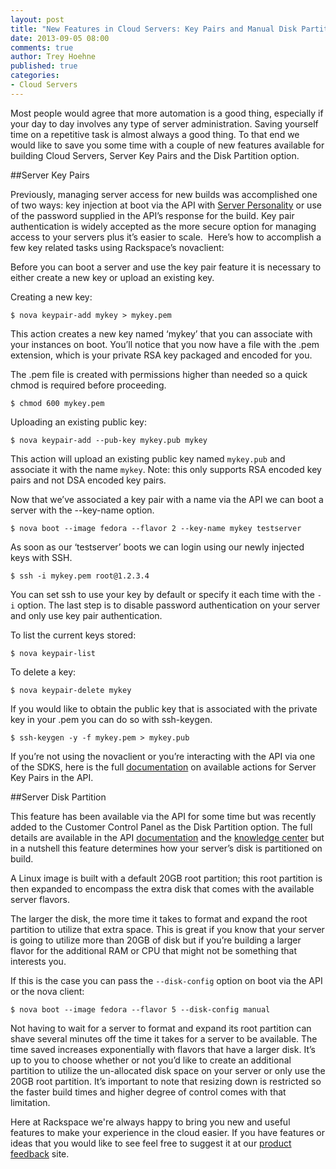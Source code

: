 ```yaml
---
layout: post
title: "New Features in Cloud Servers: Key Pairs and Manual Disk Partitioning"
date: 2013-09-05 08:00
comments: true
author: Trey Hoehne
published: true
categories:
- Cloud Servers
---
```

Most people would agree that more automation is a good thing, especially
if your day to day involves any type of server administration. Saving
yourself time on a repetitive task is almost always a good thing. To
that end we would like to save you some time with a couple of new features
available for building Cloud Servers, Server Key Pairs and the Disk
Partition option. <!-- more -->

##Server Key Pairs

Previously, managing server access for new builds was accomplished one
of two ways: key injection at boot via the API with [Server Personality][1]
or use of the password supplied in the API’s response for the build. Key
pair authentication is widely accepted as the more secure option for
managing access to your servers plus it’s easier to scale.  Here’s how
to accomplish a few key related tasks using Rackspace’s novaclient:

Before you can boot a server and use the key pair feature it is
necessary to either create a new key or upload an existing key.

Creating a new key:

`$ nova keypair-add mykey > mykey.pem`

This action creates a new key named ‘mykey’ that you can associate with
your instances on boot. You’ll notice that you now have a file with the
.pem extension, which is your private RSA key packaged and encoded for
you.

The .pem file is created with permissions higher than needed so a quick
chmod is required before proceeding.

`$ chmod 600 mykey.pem`

Uploading an existing public key:

`$ nova keypair-add --pub-key mykey.pub mykey`

This action will upload an existing public key named `mykey.pub` and
associate it with the name `mykey`. Note: this only supports RSA encoded
key pairs and not DSA encoded key pairs.

Now that we’ve associated a key pair with a name via the API we can boot
a server with the --key-name option.

`$ nova boot --image fedora --flavor 2 --key-name mykey testserver`

As soon as our ‘testserver’ boots we can login using our newly injected
keys with SSH.

`$ ssh -i mykey.pem root@1.2.3.4`

You can set ssh to use your key by default or specify it each time with
the `-i` option. The last step is to disable password authentication on
your server and only use key pair authentication.

To list the current keys stored:

`$ nova keypair-list`

To delete a key:

`$ nova keypair-delete mykey`

If you would like to obtain the public key that is associated with the
private key in your .pem you can do so with ssh-keygen.

`$ ssh-keygen -y -f mykey.pem > mykey.pub`

If you’re not using the novaclient or you’re interacting with the API
via one of the SDKS, here is the full [documentation][2] on available actions
for Server Key Pairs in the API.

##Server Disk Partition

This feature has been available via the API for some time but was
recently added to the Customer Control Panel as the Disk Partition
option. The full details are available in the API [documentation][3] and the
[knowledge center][4] but in a nutshell this feature determines how your
server’s disk is partitioned on build.

A Linux image is built with a default 20GB root partition; this root
partition is then expanded to encompass the extra disk that comes with
the available server flavors. 

The larger the disk, the more time it takes to format and expand the
root partition to utilize that extra space. This is great if you know
that your server is going to utilize more than 20GB of disk but if
you’re building a larger flavor for the additional RAM or CPU that might
not be something that interests you.

If this is the case you can pass the `--disk-config` option on boot
via the API or the nova client:

`$ nova boot --image fedora --flavor 5 --disk-config manual`

Not having to wait for a server to format and expand its root partition
can shave several minutes off the time it takes for a server to be
available. The time saved increases exponentially with flavors that have
a larger disk. It’s up to you to choose whether or not you’d like to
create an additional partition to utilize the un-allocated disk space on
your server or only use the 20GB root partition. It’s important to note
that resizing down is restricted so the faster build times and higher
degree of control comes with that limitation.

Here at Rackspace we're always happy to bring you new and useful features to make your experience in the cloud easier. If you have features or ideas that you would like to see feel free to suggest it at our [product feedback][5] site.

[1]: http://docs.rackspace.com/servers/api/v2/cs-devguide/content/Server_Personality-d1e2543.html
[2]: http://docs.rackspace.com/servers/api/v2/cs-devguide/content/ServersKeyPairs-d1e2545.html
[3]: http://docs.rackspace.com/servers/api/v2/cs-devguide/content/ch_extensions.html#diskconfig_attribute
[4]: http://www.rackspace.com/knowledge_center/article/understanding-and-using-automatic-and-manual-disk-partitioning-in-the-rackspace-cloud
[5]: http://feedback.rackspace.com/forums/71021-product-feedback/category/47757-cloud-servers-next-generation-
